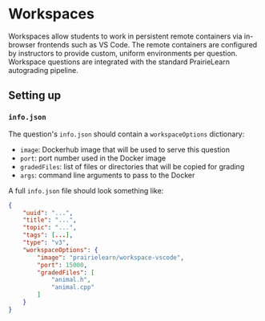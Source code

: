 # Workspaces

Workspaces allow students to work in persistent remote containers via in-browser frontends such as VS Code. The remote containers are configured by instructors to provide custom, uniform environments per question. Workspace questions are integrated with the standard PrairieLearn autograding pipeline.

## Setting up

### `info.json`

The question's `info.json` should contain a `workspaceOptions` dictionary:

* `image`: Dockerhub image that will be used to serve this question
* `port`: port number used in the Docker image
* `gradedFiles`: list of files or directories that will be copied for grading
* `args`: command line arguments to pass to the Docker

A full `info.json` file should look something like:

```json
{
    "uuid": "...",
    "title": "...",
    "topic": "...",
    "tags": [...],
    "type": "v3",
    "workspaceOptions": {
        "image": "prairielearn/workspace-vscode",
        "port": 15000,
        "gradedFiles": [
            "animal.h",
            "animal.cpp"
        ]
    }
}
```
